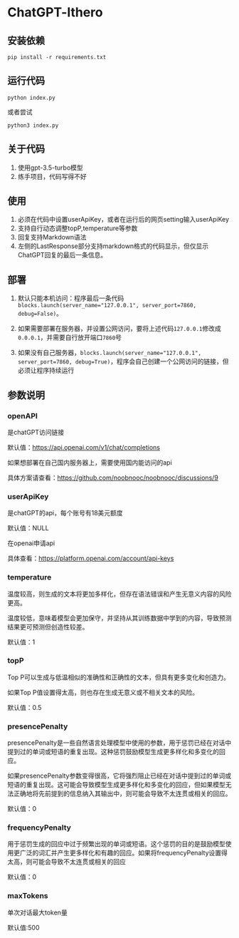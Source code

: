 # ChatGPT-lthero

## 安装依赖

```
pip install -r requirements.txt
```



## 运行代码

```
python index.py
```

或者尝试

```
python3 index.py
```

## 关于代码
1. 使用gpt-3.5-turbo模型
2. 练手项目，代码写得不好


## 使用

1. 必须在代码中设置userApiKey，或者在运行后的网页setting输入userApiKey
2. 支持自行动态调整topP,temperature等参数
3. 回复支持Markdown语法
4. 左侧的LastResponse部分支持markdown格式的代码显示，但仅显示ChatGPT回复的最后一条信息。





## 部署

1. 默认只能本机访问：程序最后一条代码`blocks.launch(server_name="127.0.0.1", server_port=7860, debug=False)`。

2. 如果需要部署在服务器，并设置公网访问，要将上述代码`127.0.0.1`修改成`0.0.0.1`，并需要自行放开端口`7860`号

3. 如果没有自己服务器，`blocks.launch(server_name="127.0.0.1", server_port=7860, debug=True)`，程序会自己创建一个公网访问的链接，但必须让程序持续运行

   





## 参数说明

### openAPI

是chatGPT访问链接

默认值：https://api.openai.com/v1/chat/completions

如果想部署在自己国内服务器上，需要使用国内能访问的api

具体方案请查看：https://github.com/noobnooc/noobnooc/discussions/9



### userApiKey

是chatGPT的api，每个账号有18美元额度

默认值：NULL

在openai申请api

具体查看：https://platform.openai.com/account/api-keys



### temperature

温度较高，则生成的文本将更加多样化，但存在语法错误和产生无意义内容的风险更高。

温度较低，意味着模型会更加保守，并坚持从其训练数据中学到的内容，导致预测结果更可预测但创造性较差。

默认值：1



### topP

Top P可以生成与低温相似的准确性和正确性的文本，但具有更多变化和创造力。

如果Top P值设置得太高，则也存在生成无意义或不相关文本的风险。

默认值：0.5



### presencePenalty

presencePenalty是一些自然语言处理模型中使用的参数，用于惩罚已经在对话中提到过的单词或短语的重复出现。这种惩罚鼓励模型生成更多样化和多变化的回应。

如果presencePenalty参数变得很高，它将强烈阻止已经在对话中提到过的单词或短语的重复出现。这可能会导致模型生成更多样化和多变化的回应，但如果模型无法正确地将先前提到的信息纳入其输出中，则可能会导致不太连贯或相关的回应。

默认值：0



### frequencyPenalty

用于惩罚生成的回应中过于频繁出现的单词或短语。这个惩罚的目的是鼓励模型使用更广泛的词汇并产生更多样化和有趣的回应。如果将frequencyPenalty设置得太高，则可能会导致不太连贯或相关的回应

默认值：0



### maxTokens

单次对话最大token量

默认值:500
